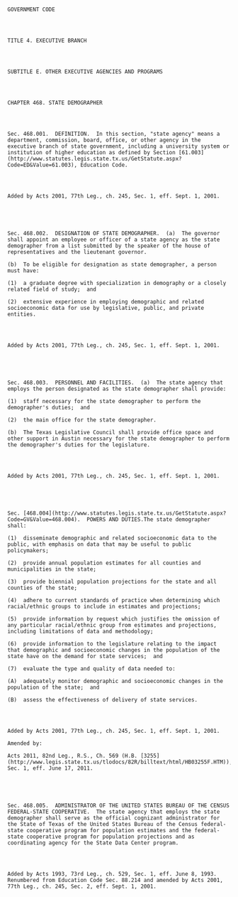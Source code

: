 ﻿
    
    
    	
    					
    
    
    GOVERNMENT CODE
    
      
    
    
    TITLE 4. EXECUTIVE BRANCH
    
      
    
    
    SUBTITLE E. OTHER EXECUTIVE AGENCIES AND PROGRAMS
    
      
    
    
    CHAPTER 468. STATE DEMOGRAPHER
    
      
    
    
    Sec. 468.001.  DEFINITION.  In this section, "state agency" means a department, commission, board, office, or other agency in the executive branch of state government, including a university system or institution of higher education as defined by Section [61.003](http://www.statutes.legis.state.tx.us/GetStatute.aspx?Code=ED&Value=61.003), Education Code.
    
    
    
    
    Added by Acts 2001, 77th Leg., ch. 245, Sec. 1, eff. Sept. 1, 2001.
    
    
    
    
    
    Sec. 468.002.  DESIGNATION OF STATE DEMOGRAPHER.  (a)  The governor shall appoint an employee or officer of a state agency as the state demographer from a list submitted by the speaker of the house of representatives and the lieutenant governor.
    
    (b)  To be eligible for designation as state demographer, a person must have:
    
    (1)  a graduate degree with specialization in demography or a closely related field of study;  and
    
    (2)  extensive experience in employing demographic and related socioeconomic data for use by legislative, public, and private entities.
    
    
    
    
    Added by Acts 2001, 77th Leg., ch. 245, Sec. 1, eff. Sept. 1, 2001.
    
    
    
    
    
    Sec. 468.003.  PERSONNEL AND FACILITIES.  (a)  The state agency that employs the person designated as the state demographer shall provide:
    
    (1)  staff necessary for the state demographer to perform the demographer's duties;  and
    
    (2)  the main office for the state demographer.
    
    (b)  The Texas Legislative Council shall provide office space and other support in Austin necessary for the state demographer to perform the demographer's duties for the legislature.
    
    
    
    
    Added by Acts 2001, 77th Leg., ch. 245, Sec. 1, eff. Sept. 1, 2001.
    
    
    
    
    
    Sec. [468.004](http://www.statutes.legis.state.tx.us/GetStatute.aspx?Code=GV&Value=468.004).  POWERS AND DUTIES.The state demographer shall:
    
    (1)  disseminate demographic and related socioeconomic data to the public, with emphasis on data that may be useful to public policymakers;
    
    (2)  provide annual population estimates for all counties and municipalities in the state;
    
    (3)  provide biennial population projections for the state and all counties of the state;
    
    (4)  adhere to current standards of practice when determining which racial/ethnic groups to include in estimates and projections;
    
    (5)  provide information by request which justifies the omission of any particular racial/ethnic group from estimates and projections, including limitations of data and methodology;
    
    (6)  provide information to the legislature relating to the impact that demographic and socioeconomic changes in the population of the state have on the demand for state services;  and
    
    (7)  evaluate the type and quality of data needed to:
    
    (A)  adequately monitor demographic and socioeconomic changes in the population of the state;  and
    
    (B)  assess the effectiveness of delivery of state services.
    
    
    
    
    Added by Acts 2001, 77th Leg., ch. 245, Sec. 1, eff. Sept. 1, 2001.
    
    Amended by: 
    
    Acts 2011, 82nd Leg., R.S., Ch. 569 (H.B. [3255](http://www.legis.state.tx.us/tlodocs/82R/billtext/html/HB03255F.HTM)), Sec. 1, eff. June 17, 2011.
    
    
    
    
    
    Sec. 468.005.  ADMINISTRATOR OF THE UNITED STATES BUREAU OF THE CENSUS FEDERAL-STATE COOPERATIVE.  The state agency that employs the state demographer shall serve as the official cognizant administrator for the State of Texas of the United States Bureau of the Census federal-state cooperative program for population estimates and the federal-state cooperative program for population projections and as coordinating agency for the State Data Center program.
    
    
    
    
    Added by Acts 1993, 73rd Leg., ch. 529, Sec. 1, eff. June 8, 1993.  Renumbered from Education Code Sec. 88.214 and amended by Acts 2001, 77th Leg., ch. 245, Sec. 2, eff. Sept. 1, 2001.
    
    
    
    
    				
